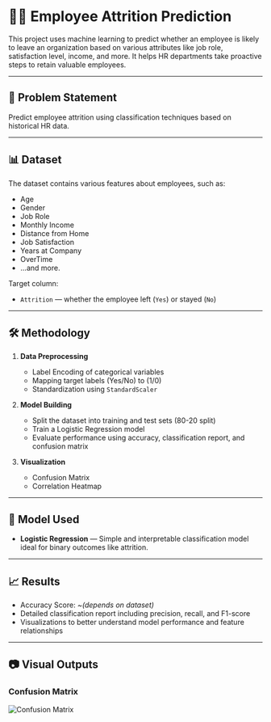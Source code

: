 # 👩‍💼 Employee Attrition Prediction

This project uses machine learning to predict whether an employee is likely to leave an organization based on various attributes like job role, satisfaction level, income, and more. It helps HR departments take proactive steps to retain valuable employees.

---

## 📌 Problem Statement

Predict employee attrition using classification techniques based on historical HR data.

---

## 📊 Dataset

The dataset contains various features about employees, such as:

- Age
- Gender
- Job Role
- Monthly Income
- Distance from Home
- Job Satisfaction
- Years at Company
- OverTime
- ...and more.

Target column:
- `Attrition` — whether the employee left (`Yes`) or stayed (`No`)

---

## 🛠️ Methodology

1. **Data Preprocessing**
   - Label Encoding of categorical variables
   - Mapping target labels (Yes/No) to (1/0)
   - Standardization using `StandardScaler`

2. **Model Building**
   - Split the dataset into training and test sets (80-20 split)
   - Train a Logistic Regression model
   - Evaluate performance using accuracy, classification report, and confusion matrix

3. **Visualization**
   - Confusion Matrix
   - Correlation Heatmap

---

## 🧠 Model Used

- **Logistic Regression** — Simple and interpretable classification model ideal for binary outcomes like attrition.

---

## 📈 Results

- Accuracy Score: _~(depends on dataset)_
- Detailed classification report including precision, recall, and F1-score
- Visualizations to better understand model performance and feature relationships

---

## 📷 Visual Outputs

### Confusion Matrix  
![Confusion Matrix](path/to/confusion_matrix.png)
